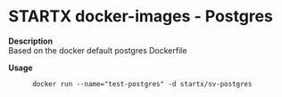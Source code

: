 STARTX docker-images - Postgres
===============================

**Description**  
Based on the docker default postgres Dockerfile

**Usage**  
	
          docker run --name="test-postgres" -d startx/sv-postgres
